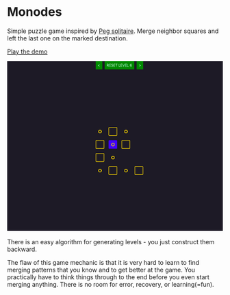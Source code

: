 # Monodes

Simple puzzle game inspired by [Peg solitaire](https://en.wikipedia.org/wiki/Peg_solitaire). Merge neighbor squares and left the last one on the marked destination.

[Play the demo](https://valentatomas.github.io/monodes "Level \"8\" is hard as hell...")

![Screenshot](screenshots/screenshot1.png)

There is an easy algorithm for generating levels - you just construct them backward.

The flaw of this game mechanic is that it is very hard to learn to find merging patterns that you know and to get better at the game. You practically have to think things through to the end before you even start merging anything. There is no room for error, recovery, or learning(=fun).

